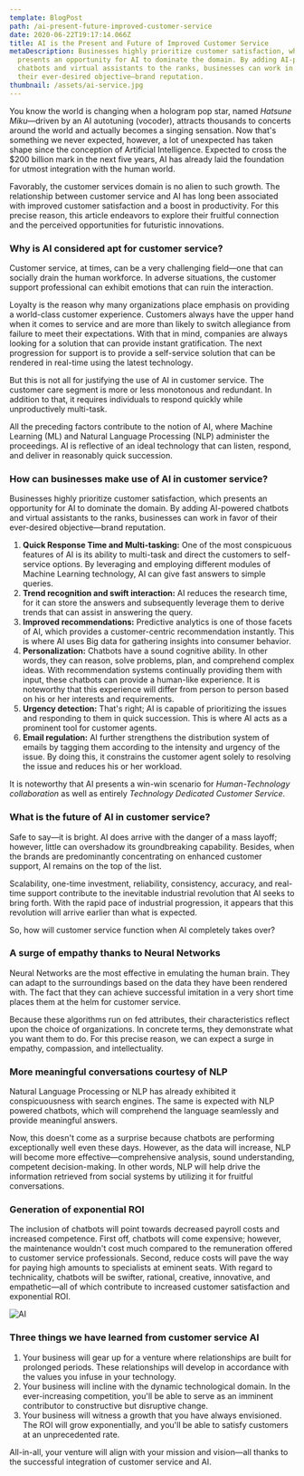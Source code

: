 ```yaml
---
template: BlogPost
path: /ai-present-future-improved-customer-service
date: 2020-06-22T19:17:14.066Z
title: AI is the Present and Future of Improved Customer Service
metaDescription: Businesses highly prioritize customer satisfaction, which
  presents an opportunity for AI to dominate the domain. By adding AI-powered
  chatbots and virtual assistants to the ranks, businesses can work in favor of
  their ever-desired objective—brand reputation.
thumbnail: /assets/ai-service.jpg
---
```

You know the world is changing when a hologram pop star, named <i>Hatsune Miku</i>—driven by an AI autotuning (vocoder), attracts thousands to concerts around the world and actually becomes a singing sensation. Now that's something we never expected, however, a lot of unexpected has taken shape since the conception of Artificial Intelligence. Expected to cross the $200 billion mark in the next five years, AI has already laid the foundation for utmost integration with the human world.

Favorably, the customer services domain is no alien to such growth. The relationship between customer service and AI has long been associated with improved customer satisfaction and a boost in productivity. For this precise reason, this article endeavors to explore their fruitful connection and the perceived opportunities for futuristic innovations.

### Why is AI considered apt for customer service?

Customer service, at times, can be a very challenging field—one that can socially drain the human workforce. In adverse situations, the customer support professional can exhibit emotions that can ruin the interaction.

Loyalty is the reason why many organizations place emphasis on providing a world-class customer experience. Customers always have the upper hand when it comes to service and are more than likely to switch allegiance from failure to meet their expectations. With that in mind, companies are always looking for a solution that can provide instant gratification. The next progression for support is to provide a self-service solution that can be rendered in real-time using the latest technology.

But this is not all for justifying the use of AI in customer service. The customer care segment is more or less monotonous and redundant. In addition to that, it requires individuals to respond quickly while unproductively multi-task.

All the preceding factors contribute to the notion of AI, where Machine Learning (ML) and Natural Language Processing (NLP) administer the proceedings. AI is reflective of an ideal technology that can listen, respond, and deliver in reasonably quick succession.

### How can businesses make use of AI in customer service?

Businesses highly prioritize customer satisfaction, which presents an opportunity for AI to dominate the domain. By adding AI-powered chatbots and virtual assistants to the ranks, businesses can work in favor of their ever-desired objective—brand reputation.

1. **Quick Response Time and Multi-tasking:** One of the most conspicuous features of AI is its ability to multi-task and direct the customers to self-service options. By leveraging and employing different modules of Machine Learning technology, AI can give fast answers to simple queries.
2. **Trend recognition and swift interaction:** AI reduces the research time, for it can store the answers and subsequently leverage them to derive trends that can assist in answering the query.
3. **Improved recommendations:** Predictive analytics is one of those facets of AI, which provides a customer-centric recommendation instantly. This is where AI uses Big data for gathering insights into consumer behavior.
4. **Personalization:** Chatbots have a sound cognitive ability. In other words, they can reason, solve problems, plan, and comprehend complex ideas. With recommendation systems continually providing them with input, these chatbots can provide a human-like experience. It is noteworthy that this experience will differ from person to person based on his or her interests and requirements.
5. **Urgency detection:** That's right; AI is capable of prioritizing the issues and responding to them in quick succession. This is where AI acts as a prominent tool for customer agents.
6. **Email regulation:** AI further strengthens the distribution system of emails by tagging them according to the intensity and urgency of the issue. By doing this, it constrains the customer agent solely to resolving the issue and reduces his or her workload.

It is noteworthy that AI presents a win-win scenario for *Human-Technology collaboration* as well as entirely *Technology Dedicated Customer Service.*

### What is the future of AI in customer service?

Safe to say—it is bright. AI does arrive with the danger of a mass layoff; however, little can overshadow its groundbreaking capability. Besides, when the brands are predominantly concentrating on enhanced customer support, AI remains on the top of the list.

Scalability, one-time investment, reliability, consistency, accuracy, and real-time support contribute to the inevitable industrial revolution that AI seeks to bring forth. With the rapid pace of industrial progression, it appears that this revolution will arrive earlier than what is expected.

So, how will customer service function when AI completely takes over?

### A surge of empathy thanks to Neural Networks

Neural Networks are the most effective in emulating the human brain. They can adapt to the surroundings based on the data they have been rendered with. The fact that they can achieve successful imitation in a very short time places them at the helm for customer service.

Because these algorithms run on fed attributes, their characteristics reflect upon the choice of organizations. In concrete terms, they demonstrate what you want them to do. For this precise reason, we can expect a surge in empathy, compassion, and intellectuality.

### More meaningful conversations courtesy of NLP

Natural Language Processing or NLP has already exhibited it conspicuousness with search engines. The same is expected with NLP powered chatbots, which will comprehend the language seamlessly and provide meaningful answers.

Now, this doesn't come as a surprise because chatbots are performing exceptionally well even these days. However, as the data will increase, NLP will become more effective—comprehensive analysis, sound understanding, competent decision-making. In other words, NLP will help drive the information retrieved from social systems by utilizing it for fruitful conversations.

### Generation of exponential ROI

The inclusion of chatbots will point towards decreased payroll costs and increased competence. First off, chatbots will come expensive; however, the maintenance wouldn't cost much compared to the remuneration offered to customer service professionals. Second, reduce costs will pave the way for paying high amounts to specialists at eminent seats. With regard to technicality, chatbots will be swifter, rational, creative, innovative, and empathetic—all of which contribute to increased customer satisfaction and exponential ROI.

![AI](/assets/ai-service.jpg "AI CUSTOMER SUPPORT")

### Three things we have learned from customer service AI

1. Your business will gear up for a venture where relationships are built for prolonged periods. These relationships will develop in accordance with the values you infuse in your technology.
2. Your business will incline with the dynamic technological domain. In the ever-increasing competition, you'll be able to serve as an imminent contributor to constructive but disruptive change.
3. Your business will witness a growth that you have always envisioned. The ROI will grow exponentially, and you'll be able to satisfy customers at an unprecedented rate.

All-in-all, your venture will align with your mission and vision—all thanks to the successful integration of customer service and AI.